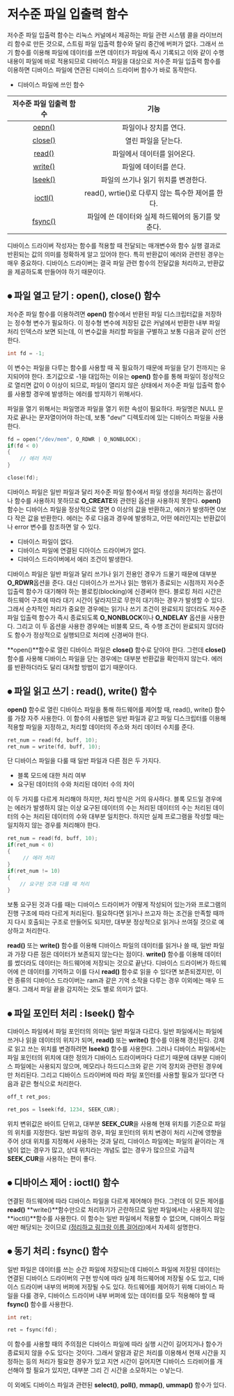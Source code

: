 # 저수준 파일 입출력 함수

저수준 파일 입출력 함수는 리눅스 커널에서 제공하는 파일 관련 시스템 콜을 라이브러리 함수로 만든 것으로, 스트림 파일 입출력 함수와 달리 중간에 버퍼가 없다. 그래서 쓰기 함수를 이용해 파일에 데이터를 쓰면 데이터가 파일에 즉시 기록되고 이와 같이 수행 내용이 파일에 바로 적용되므로 다바이스 파일을 대상으로 저수준 파일 입출력 함수를 이용하면 디바이스 파일에 연관된 디바이스 드라이버 함수가 바로 동작한다.

+ 디바이스 파일에 쓰인 함수

| 저수준 파일 입출력 함수 | 기능 |
|:---:|:---:|
|[oepn()](#파일-열고-닫기--open-close-함수) | 파일이나 장치를 연다.
| [close()](#파일-열고-닫기--open-close-함수) | 열린 파일을 닫는다.
| [read()](#파일-읽고-쓰기--read-write-함수) | 파일에서 데이터를 읽어온다.
| [write()](#파일-읽고-쓰기--read-write-함수) | 파일에 데이터를 쓴다.
| [lseek()](#파일-포인터-처리--lseek-함수) | 파일의 쓰기나 읽기 위치를 변경한다.
| [ioctl()](#디바이스-제어--ioctl-함수) | read(), wrtie()로 다루지 않는 특수한 제어를 한다.
| [fsync()](#동기-처리--fsync-함수) | 파일에 쓴 데이터와 실제 하드웨어의 동기를 맞춘다.

디바이스 드라이버 작성자는 함수를 적용할 때 전달되는 매개변수와 함수 실행 결과로 반횐되는 값의 의미를 정확하게 알고 있어야 한다. 특히 반환값이 에러와 관련된 경우는 매우 중요하다. 디바이스 드라이버는 결국 파일 관련 함수의 전달값을 처리하고, 반환값을 제공하도록 만들어야 하기 때문이다.

## ⦁ 파일 열고 닫기 : open(), close() 함수
저수준 파일 함수를 이용하려면 **open()** 함수에서 반환된 파일 디스크립터값을 저장하는 정수형 변수가 필요하다. 이 정수형 변수에 저장된 값은 커널에서 반환한 내부 파일 처리 인덱스라 보면 되는데, 이 변수값을 처리할 파일을 구별하고 보통 다음과 같이 선언한다.
```c
int fd = -1;
```
이 변수는 파일을 다루는 함수를 사용할 때 꼭 필요하기 때문에 파일을 닫기 전까지는 유지되어야 한다. 초기값으로 -1을 대입하는 이유는 **open()** 함수를 통해 파일이 정상적으로 열리면 값이 0 이상이 되므로, 파일이 열리지 않은 상태에서 저수준 파일 입출력 함수를 사용할 경우에 발생하는 에러를 방지하기 위해서다.

파일을 열기 위해서는 파일명과 파일을 열기 위한 속성이 필요하다. 파일명은 NULL 문자로 끝나는 문자열이어야 하는데, 보통 "dev/" 디렉토리에 있는 디바이스 파일을 사용한다.
```c
fd = open("/dev/mem", O_RDWR | O_NONBLOCK);
if(fd < 0)
{
    // 에러 처리
}

close(fd);
```

디바이스 파일은 일반 파일과 달리 저수준 파일 함수에서 파일 생성을 처리하는 옵션이나 함수를 사용하지 못하므로 **O_CREATE**와 관련된 옵션을 사용하지 못한다. **open()** 함수는 디바이스 파일을 정상적으로 열면 0 이상의 값을 반환하고, 에러가 발생하면 0보다 작은 값을 반환한다. 에러는 주로 다음과 경우에 발생하고, 어떤 에러인지는 반환값이나 error 변수를 참조하면 알 수 있다.
- 디바이스 파일이 없다.
- 디바이스 파일에 연결된 디아이스 드라이버가 없다.
- 디바이스 드라이버에서 에러 조건이 발생한다.

디바이스 파일은 일반 파일과 달리 쓰기나 읽기 전용인 경우가 드물기 때문에 대부분 **O_RDWR**옵션을 준다. 대신 디바이스가 쓰거나 읽는 행위가 종료되는 시점까지 저수준 입출력 함수가 대기해야 하는 블로킹(blocking)에 신경써야 한다. 블로킹 처리 시간은 하드웨어 구조에 따라 대기 시간이 달라지므로 무한히 대기하는 경우가 발생할 수 있다. 그래서 순차적인 처리가 중요한 경우에는 읽기나 쓰기 조건이 완료되지 않더라도 저수준 파일 입출력 함수가 즉시 종료되도록 **O_NONBLOCK**이나 **O_NDELAY** 옵션을 사용한다. 그리고 이 두 옵션을 사용한 경우에는 비블록 모드, 즉 수행 조건이 완료되지 않더라도 함수가 정상적으로 실행되므로 처리에 신경써야 한다.

**open()**함수로 열린 디바이스 파일은 **close()** 함수로 닫아야 한다. 그런데 **close()** 함수를 사용해 디바이스 파일을 닫는 경우에는 대부분 반환값을 확인하지 않는다. 에러를 반환하더라도 달리 대처할 방법이 없기 때문이다. 

## ⦁ 파일 읽고 쓰기 : read(), write() 함수
**open()** 함수로 열린 디바이스 파일을 통해 하드웨어를 제어할 때, read(), write() 함수를 가장 자주 사용한다. 이 함수의 사용법은 일반 파일과 같고 파일 디스크립터를 이용해 적용할 파일을 지정하고, 처리할 데이터의 주소와 처리 데이터 수치를 준다.
```c
ret_num = read(fd, buff, 10);
ret_num = write(fd, buff, 10);
```
단 디바이스 파일을 다룰 때 일반 파일과 다른 점은 두 가지다.
- 블록 모드에 대한 처리 여부
- 요구된 데이터의 수와 처리된 데이터 수의 차이

이 두 가지를 다르게 처리해야 하지만, 처리 방식은 거의 유사하다. 블록 모드일 경우에는 에러가 발생하지 않는 이상 요구된 데이터의 수는 처리된 데이터의 수는 처리된 데이터의 수는 처리된 데이터의 수와 대부분 일치한다. 하지만 실제 프로그램을 작성할 때는 일치하지 않는 경우를 처리해야 한다.
```c
ret_num = read(fd, buff, 10);
if(ret_num < 0)
{
     // 에러 처리
}
if(ret_num != 10)
{
    // 요구된 것과 다를 때 처리
}
```
보통 요구된 것과 다를 때는 디바이스 드라이버가 어떻게 작성되어 있는가와 프로그램의 진행 구조에 따라 다르게 처리된다. 필요하다면 읽거나 쓰고자 하는 조건을 만족할 때까지 다시 호출되는 구조로 만들어도 되지만, 대부분 정상적으로 읽거나 쓰여질 것으로 예상하고 처리한다.

**read()** 또는 **write()** 함수를 이용해 디바이스 파일의 데이터를 읽거나 쓸 때, 일반 파일과 가장 다른 점은 데이터가 보존되지 않는다는 점이다. **write()** 함수를 이용해 데이터를 썼더라도 데이터는 하드웨어에 저장되는 것으로 끝난다. 디바이스 드라이버가 하드웨어에 쓴 데이터를 기억하고 이를 다시 **read()** 함수로 읽을 수 있다면 보존되겠지만, 이런 종류의 디바이스 드라이버는 ram과 같은 기억 소작을 다루는 경우 이외에는 매우 드물다. 그래서 파일 끝을 감지하는 것도 별로 의미가 없다.

## ⦁ 파일 포인터 처리 : lseek() 함수
디바이스 파일에서 파일 포인터의 의미는 일반 파일과 다르다. 일반 파일에서는 파일에 쓰거나 읽을 데이터의 위치가 되며, **read()** 또는 **write()** 함수를 이용해 갱신된다. 강제로 읽고 쓰는 위치를 변경하려면 **lseek()** 함수를 사용한다. 그러나 디바이스 파일에서는 파일 포인터의 위치에 대한 정의가 디바이스 드라이버마다 다르기 때문에 대부분 디바이스 파일에는 사용되지 않으며, 메모리나 하드디스크와 같은 기억 장치와 관련된 경우에만 처리된다. 그리고 디바이스 드라이버에 따라 파일 포인터를 사용할 필요가 있다면 다음과 같은 형식으로 처리한다.
```c
off_t ret_pos;

ret_pos = lseek(fd, 1234, SEEK_CUR);
```
위치 변위값은 바이트 단위고, 대부분 **SEEK_CUR**을 사용해 현재 위치를 기준으로 파일의 위치를 지정한다. 일반 파일의 경우, 파일 포인터의 위치 변경이 처리 시간에 영향을 주어 상대 위치를 지정해서 사용하는 것과 달리, 디바이스 파일에는 파일의 끝이라는 개념이 없는 경우가 많고, 상대 위치라는 개념도 없는 경우가 많으므로 가급적 **SEEK_CUR**을 사용하는 편이 좋다.

## ⦁ 디바이스 제어 : ioctl() 함수
연결된 하드웨어에 따라 디바이스 파일을 다르게 제어해야 한다. 그런데 이 모든 제어를 **read()** **write()**함수만으로 처리하기가 곤란하므로 일반 파일에서는 사용하지 않는 **ioctl()**함수를 사용한다. 이 함수는 일반 파일에서 적용할 수 없으며, 디바이스 파일에만 해당되는 것이므로 [(정리하고 링크랑 이름 걸어라)]()에서 자세히 설명한다.

## ⦁ 동기 처리 : fsync() 함수
일반 파일은 데이터를 쓰는 순간 파일에 저장되는데 디바이스 파일에 저장된 데이터는 연결된 디바이스 드라이버의 구현 방식에 따라 실제 하드웨어에 저장될 수도 있고, 디바이스 드라이버 내부의 버퍼에 저장될 수도 있다. 하드웨어를 제어하기 위해 디바이스 파일을 다룰 경우, 디바이스 드라이버 내부 버퍼에 있는 데이터를 모두 적용해야 할 때 **fsync()** 함수를 사용한다.
```c
int ret;

ret = fsync(fd);
```
이 함수를 사용할 때의 주의점은 디바이스 파일에 따라 실행 시간이 길어지거나 함수가 종료되지 않을 수도 있다는 것이다. 그래서 알람과 같은 처리를 이용해서 현재 시간을 지정하는 등의 처리가 필요한 경우가 있고 지연 시간이 길어지면 디바이스 드라비어를 개선해야 할 필요가 있지만, 대부분 그리 긴 시간을 소모하지는 ㅇ낳는다.

이 외에도 디바이스 파일과 관련된 **select()**, **poll()**, **mmap()**, **ummap()** 함수가 있다.